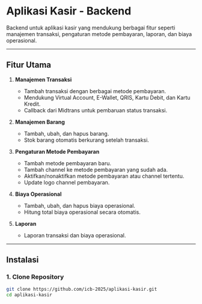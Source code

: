 # Aplikasi Kasir - Backend

Backend untuk aplikasi kasir yang mendukung berbagai fitur seperti manajemen transaksi, pengaturan metode pembayaran, laporan, dan biaya operasional.

---

## **Fitur Utama**

1. **Manajemen Transaksi**

   - Tambah transaksi dengan berbagai metode pembayaran.
   - Mendukung Virtual Account, E-Wallet, QRIS, Kartu Debit, dan Kartu Kredit.
   - Callback dari Midtrans untuk pembaruan status transaksi.

2. **Manajemen Barang**

   - Tambah, ubah, dan hapus barang.
   - Stok barang otomatis berkurang setelah transaksi.

3. **Pengaturan Metode Pembayaran**

   - Tambah metode pembayaran baru.
   - Tambah channel ke metode pembayaran yang sudah ada.
   - Aktifkan/nonaktifkan metode pembayaran atau channel tertentu.
   - Update logo channel pembayaran.

4. **Biaya Operasional**

   - Tambah, ubah, dan hapus biaya operasional.
   - Hitung total biaya operasional secara otomatis.

5. **Laporan**
   - Laporan transaksi dan biaya operasional.

---

## **Instalasi**

### **1. Clone Repository**

```bash
git clone https://github.com/icb-2025/aplikasi-kasir.git
cd aplikasi-kasir
```